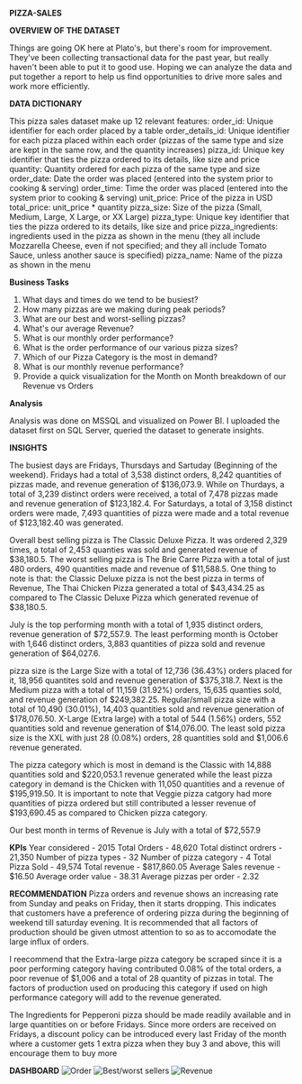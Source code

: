 **PIZZA-SALES**

**OVERVIEW OF THE DATASET**

Things are going OK here at Plato's, but there's room for improvement. They've been collecting transactional data for the past year, but really haven't been able to put it to good use. Hoping we can analyze the data and put together a report to help us find opportunities to drive more sales and work more efficiently.

**DATA DICTIONARY**

This pizza sales dataset make up 12 relevant features:
order_id: Unique identifier for each order placed by a table
order_details_id: Unique identifier for each pizza placed within each order (pizzas of the same type and size are kept in the same row, and the quantity increases)
pizza_id: Unique key identifier that ties the pizza ordered to its details, like size and price
quantity: Quantity ordered for each pizza of the same type and size
order_date: Date the order was placed (entered into the system prior to cooking & serving)
order_time: Time the order was placed (entered into the system prior to cooking & serving)
unit_price: Price of the pizza in USD
total_price: unit_price * quantity
pizza_size: Size of the pizza (Small, Medium, Large, X Large, or XX Large)
pizza_type: Unique key identifier that ties the pizza ordered to its details, like size and price
pizza_ingredients: ingredients used in the pizza as shown in the menu (they all include Mozzarella Cheese, even if not specified; and they all include Tomato Sauce, unless another sauce is specified)
pizza_name: Name of the pizza as shown in the menu


**Business Tasks**
1.	What days and times do we tend to be busiest?
2.	How many pizzas are we making during peak periods?
3.	What are our best and worst-selling pizzas?
4.	What's our average Revenue?
5.	What is our monthly order performance?
6.	What is the order performance of our various pizza sizes?
7.	Which of our Pizza Category is the most in demand?
8.	What is our monthly revenue performance?
9.	Provide a quick visualization for the Month on Month breakdown of our Revenue vs Orders

   
**Analysis**

Analysis was done on MSSQL and visualized on Power BI. I uploaded the dataset first on SQL Server, queried the dataset to generate insights. 

**INSIGHTS**

The busiest days are Fridays, Thursdays and Sartuday (Beginning of the weekend). Fridays had a total of 3,538 distinct orders, 8,242 quantities of pizzas made, and revenue generation of $136,073.9. While on Thurdays, a total of 3,239 distinct orders were received, a total of 7,478 pizzas made and revenue generation of $123,182.4. For Saturdays, a total of 3,158 distinct orders were made, 7,493 quantities of pizza were made and a total revenue of $123,182.40 was generated.

Overall best selling pizza is The Classic Deluxe Pizza. It was ordered 2,329 times, a total of 2,453 quanties was sold and generated revenue of $38,180.5. The worst selling pizza is The Brie Carre Pizza with a total of just 480 orders, 490 quantities made and revenue of $11,588.5. 
One thing to note is that: the Classic Deluxe pizza is not the best pizza in terms of Revenue, The Thai Chicken Pizza generated a total of $43,434.25 as compared to The Classic Deluxe Pizza which generated revenue of $38,180.5.

July is the top performing month with a total of 1,935 distinct orders, revenue generation of $72,557.9. The least performing month is October with 1,646 distinct orders, 3,883 quantities of pizza sold and revenue generation of $64,027.6.

pizza size is the Large Size with a total of 12,736 (36.43%) orders placed for it, 18,956 quantites sold and revenue generation of $375,318.7. Next is the Medium pizza with a total of 11,159 (31.92%) orders, 15,635 quanties sold, and revenue generation of $249,382.25. Regular/small pizza size with a total of 10,490 (30.01%), 14,403 quantities sold and revenue generation of $178,076.50. X-Large (Extra large) with a total of 544 (1.56%) orders, 552 quantities sold and revenue generation of $14,076.00. The least sold pizza size is the XXL with just 28 (0.08%) orders, 28 quantities sold and $1,006.6 revenue generated.

The pizza category which is most in demand is the Classic with 14,888 quantities sold and $220,053.1 revenue generated while the least pizza category in demand is the Chicken with 11,050 quantities and a revenue of $195,919.50.
It is important to note that Veggie pizza catgory had more quantities of pizza ordered but still contributed a lesser revenue of $193,690.45 as compared to Chicken pizza category.

Our best month in terms of Revenue is July with a total of $72,557.9

**KPIs**
Year considered - 2015
Total Orders - 48,620
Total distinct ordrers - 21,350
Number of pizza types - 32
Number of pizza category - 4
Total Pizza Sold - 49,574
Total revenue - $817,860.05
Average Sales revenue - $16.50
Average order value - 38.31
Average pizzas per order - 2.32

**RECOMMENDATION**
Pizza orders and revenue shows an increasing rate from Sunday and peaks on Friday, then it starts dropping. This indicates that customers have a preference of ordering pizza during the beginning of weekend till saturday evening. It is recommended that all factors of production should be given utmost attention to so as to accomodate the large influx of orders. 

I reecommend that the Extra-large pizza category be scraped since it is a poor performing category having contributed 0.08% of the total orders, a poor revenue of $1,006 and a total of 28 quantity of pizzas in total. The factors of production used on producing this category if used on high performance category will add to the revenue generated.

The Ingredients for Pepperoni pizza should be made readily available and in large quantities on or before Fridays. Since more orders are received on Fridays, a discount policy can be introduced every last Friday of the month where a customer gets 1 extra pizza when they buy 3 and above, this will encourage them to buy more


**DASHBOARD**
![Order](https://github.com/jaybee30/PIZZA-SALES-/assets/106179938/6b74ba6f-afd0-41ed-9e6a-16445f3996ba)
![Best/worst sellers](https://github.com/jaybee30/PIZZA-SALES-/assets/106179938/ba0001ea-79d7-4d95-9794-c5464f0c7f07)
![Revenue](https://github.com/jaybee30/PIZZA-SALES-/assets/106179938/e628704d-278f-4d4b-a818-4c5561b396b7)


